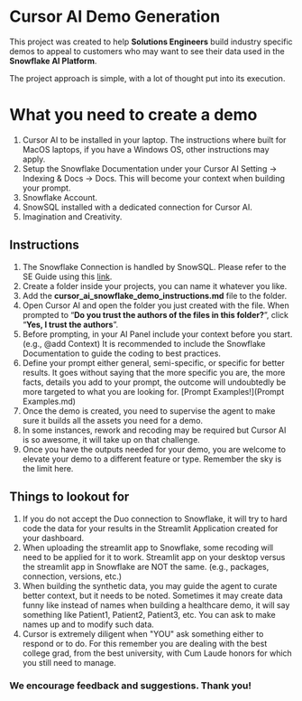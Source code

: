 # Cursor AI Demo Generation

This project was created to help **Solutions Engineers** build industry specific demos to appeal to customers who may want to see their data used in the **Snowflake AI Platform**.

The project approach is simple, with a lot of thought put into its execution. 

# What you need to create a demo

1. Cursor AI to be installed in your laptop. The instructions where built for MacOS laptops, if you have a Windows OS, other instructions may apply.
2. Setup the Snowflake Documentation under your Cursor AI Setting -> Indexing & Docs -> Docs. This will become your context when building your prompt.
3. Snowflake Account.
4. SnowSQL installed with a dedicated connection for Cursor AI.
5. Imagination and Creativity.

## Instructions

1. The Snowflake Connection is handled by SnowSQL. Please refer to the SE Guide using this [link](https://docs.google.com/document/d/1cj5PHPq2Jk_Xrsoimr24lRNnJSg9vYEu2H6OkEaeY7A/edit?tab=t.0#heading=h.os1muddxeqny "link").
2. Create a folder inside your projects, you can name it whatever you like. 
3. Add the **cursor_ai_snowflake_demo_instructions.md** file to the folder. 
4. Open Cursor AI and open the folder you just created with the file. When prompted to “**Do you trust the authors of the files in this folder?**”, click “**Yes, I trust the authors**”.
5. Before prompting, in your AI Panel include your context before you start. (e.g., @add Context) It is recommended to include the Snowflake Documentation to guide the coding to best practices. 
6. Define your prompt either general, semi-specific, or specific for better results. It goes without saying that the more specific you are, the more facts, details you add to your prompt, the outcome will undoubtedly be more targeted to what you are looking for. [Prompt Examples!](Prompt Examples.md)
7. Once the demo is created, you need to supervise the agent to make sure it builds all the assets you need for a demo.
8. In some instances, rework and recoding may be required but Cursor AI is so awesome, it will take up on that challenge.
9. Once you have the outputs needed for your demo, you are welcome to elevate your demo to a different feature or type. Remember the sky is the limit here. 

## Things to lookout for

1. If you do not accept the Duo connection to Snowflake, it will try to hard code the data for your results in the Streamlit Application created for your dashboard.
2. When uploading the streamlit app to Snowflake, some recoding will need to be applied for it to work. Streamlit app on your desktop versus the streamlit app in Snowflake are NOT the same. (e.g., packages, connection, versions, etc.) 
3. When building the synthetic data, you may guide the agent to curate better context, but it needs to be noted. Sometimes it may create data funny like instead of names when building a healthcare demo, it will say something like Patient1, Patient2, Patient3, etc. You can ask to make names up and to modify such data.
4. Cursor is extremely diligent when "YOU" ask something either to respond or to do. For this remember you are dealing with the best college grad, from the best university, with Cum Laude honors for which you still need to manage.

### We encourage feedback and suggestions. Thank you!
